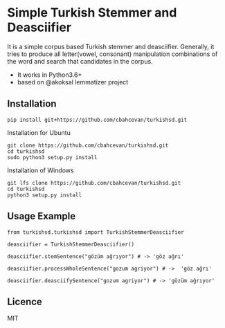 # Simple Turkish Stemmer and Deasciifier 

It is a simple corpus based Turkish stemmer and deasciifier. Generally, it tries to produce all letter(vowel, consonant) manipulation combinations of the word and search that candidates in the corpus.

- It works in Python3.6+
-  based on @akoksal lemmatizer project


## Installation

```
pip install git+https://github.com/cbahcevan/turkishsd.git
```

Installation for Ubuntu

```
git clone https://github.com/cbahcevan/turkishsd.git
cd turkishsd
sudo python3 setup.py install
```

Installation of Windows
```
git lfs clone https://github.com/cbahcevan/turkishsd.git
cd turkishsd
python3 setup.py install
```

## Usage Example

```
from turkishsd.turkishsd import TurkishStemmerDeasciifier

deasciifier = TurkishStemmerDeasciifier()

deasciifier.stemSentence("gözüm ağrıyor") # -> 'göz ağrı'

deasciifier.processWholeSentence("gozum agriyor") # ->  'göz ağrı'

deasciifier.deasciifySentence("gozum agriyor") # -> 'gözüm ağrıyor'

```

## Licence 

MIT
